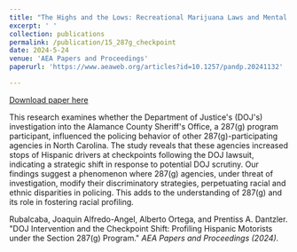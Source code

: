 ```yaml
---
title: "The Highs and the Lows: Recreational Marijuana Laws and Mental Health Treatment" 
excerpt: ' '
collection: publications
permalink: /publication/15_287g_checkpoint
date: 2024-5-24
venue: 'AEA Papers and Proceedings'
paperurl: 'https://www.aeaweb.org/articles?id=10.1257/pandp.20241132'

---
```


[Download paper here](https://www.aeaweb.org/articles?id=10.1257/pandp.20241132)

This research examines whether the Department of Justice's (DOJ's) investigation into the Alamance County Sheriff's Office, a 287(g) program participant, influenced the policing behavior of other 287(g)-participating agencies in North Carolina. The study reveals that these agencies increased stops of Hispanic drivers at checkpoints following the DOJ lawsuit, indicating a strategic shift in response to potential DOJ scrutiny. Our findings suggest a phenomenon where 287(g) agencies, under threat of investigation, modify their discriminatory strategies, perpetuating racial and ethnic disparities in policing. This adds to the understanding of 287(g) and its role in fostering racial profiling. 
 
 
 Rubalcaba, Joaquin Alfredo-Angel, Alberto Ortega, and Prentiss A. Dantzler. "DOJ Intervention and the Checkpoint Shift: Profiling Hispanic Motorists under the Section 287(g) Program." <i>AEA Papers and Proceedings<i> (2024).
 

